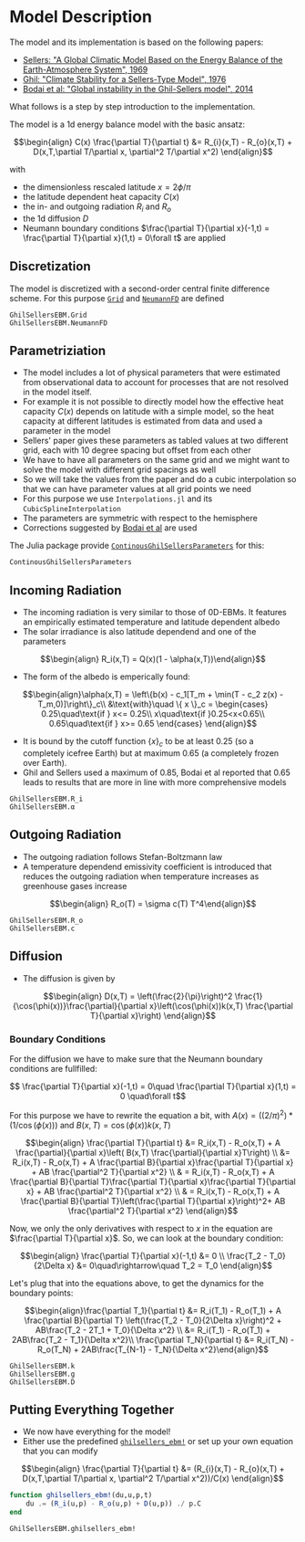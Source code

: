 # Model Description 

The model and its implementation is based on the following papers: 

* [Sellers: "A Global Climatic Model Based on the Energy Balance of the Earth-Atmosphere System", 1969](https://journals.ametsoc.org/view/journals/apme/8/3/1520-0450_1969_008_0392_agcmbo_2_0_co_2.xml)
* [Ghil: "Climate Stability for a Sellers-Type Model", 1976](https://journals.ametsoc.org/view/journals/atsc/33/1/1520-0469_1976_033_0003_csfast_2_0_co_2.xml)
* [Bodai et al: "Global instability in the Ghil-Sellers model", 2014](https://arxiv.org/abs/1402.3269)
    
What follows is a step by step introduction to the implementation. 

The model is a 1d energy balance model with the basic ansatz:

$$\begin{align} 
C(x) \frac{\partial T}{\partial t} &= R_{i}(x,T) - R_{o}(x,T) + D(x,T,\partial T/\partial x, \partial^2 T/\partial x^2)
\end{align}$$ 

with 
* the dimensionless rescaled latitude $x = 2\phi/\pi$
* the latitude dependent heat capacity $C(x)$ 
* the in- and outgoing radiation  $R_i$ and $R_o$ 
* the 1d diffusion  $D$ 
* Neumann boundary conditions $\frac{\partial T}{\partial x}(-1,t) = \frac{\partial T}{\partial x}(1,t) = 0\forall t$ are applied

## Discretization 

The model is discretized with a second-order central finite difference scheme. For this purpose [`Grid`](@ref) and [`NeumannFD`](@ref) are defined 

```@docs
GhilSellersEBM.Grid 
GhilSellersEBM.NeumannFD
```

## Parametriziation 

* The model includes a lot of physical parameters that were estimated from observational data to account for processes that are not resolved in the model itself. 
* For example it is not possible to directly model how the effective heat capacity $C(x)$ depends on latitude with a simple model, so the heat capacity at different latitudes is estimated from data and used a parameter in the model
* Sellers' paper gives these parameters as tabled values at two different grid, each with 10 degree spacing but offset from each other 
* We have to have all parameters on the same grid and we might want to solve the model with different grid spacings as well
* So we will take the values from the paper and do a cubic interpolation so that we can have parameter values at all grid points we need
* For this purpose we use `Interpolations.jl` and its `CubicSplineInterpolation`
* The parameters are symmetric with respect to the hemisphere
* Corrections suggested by [Bodai et al](https://arxiv.org/abs/1402.3269) are used

The Julia package provide [`ContinousGhilSellersParameters`](@ref) for this: 

```@docs
ContinousGhilSellersParameters
```

## Incoming Radiation 

* The incoming radiation is very similar to those of 0D-EBMs. It features an empirically estimated temperature and latitude dependent albedo 
* The solar irradiance is also latitude dependend and one of the parameters

$$\begin{align}
R_i(x,T) = Q(x)(1 - \alpha(x,T))\end{align}$$

* The form of the albedo is emperically found: 

$$\begin{align}\alpha(x,T) = \left\{b(x) - c_1[T_m + \min(T - c_2 z(x) - T_m,0)]\right\}_c\\
&\text{with}\quad \{ x \}_c = \begin{cases} 0.25\quad\text{if } x<= 0.25\\ 
x\quad\text{if }0.25<x<0.65\\   0.65\quad\text{if } x>= 0.65 \end{cases}  \end{align}$$

* It is bound by the cutoff function $\{ x \}_c$ to be at least $0.25$ (so a completely icefree Earth) but at maximum $0.65$ (a completely frozen over Earth). 
* Ghil and Sellers used a maximum of $0.85$, Bodai et al reported that $0.65$ leads to results that are more in line with more comprehensive models 

```@docs 
GhilSellersEBM.R_i
GhilSellersEBM.α
```

## Outgoing Radiation 

* The outgoing radiation follows Stefan-Boltzmann law 
* A temperature dependend emissivity coefficient is introduced that reduces the outgoing radiation when temperature increases as greenhouse gases increase

$$\begin{align}
R_o(T) = \sigma c(T) T^4\end{align}$$

```@docs 
GhilSellersEBM.R_o
GhilSellersEBM.c
```

## Diffusion 

* The diffusion is given by

$$\begin{align} 
D(x,T) = \left(\frac{2}{\pi}\right)^2 \frac{1}{\cos(\phi(x))}\frac{\partial}{\partial x}\left(\cos(\phi(x))k(x,T) \frac{\partial T}{\partial x}\right)
\end{align}$$
### Boundary Conditions

For the diffusion we have to make sure that the Neumann boundary conditions are fullfilled: 

$$ \frac{\partial T}{\partial x}(-1,t) = 0\quad \frac{\partial T}{\partial x}(1,t) = 0 \quad\forall t$$ 

For this purpose we have to rewrite the equation a bit, with $A(x)= ((2/π)^2) * (1 /\cos(ϕ(x)))$ and $B(x,T)=\cos(\phi(x)) k(x,T)$

$$\begin{align}
\frac{\partial T}{\partial t} &= R_i(x,T) - R_o(x,T) + A \frac{\partial}{\partial x}\left( B(x,T) \frac{\partial}{\partial x}T\right) \\
&= R_i(x,T) - R_o(x,T) + A \frac{\partial B}{\partial x}\frac{\partial T}{\partial x} + AB \frac{\partial^2 T}{\partial x^2} \\ 
& = R_i(x,T) - R_o(x,T) + A \frac{\partial B}{\partial T}\frac{\partial T}{\partial x}\frac{\partial T}{\partial x} + AB \frac{\partial^2 T}{\partial x^2} \\ 
& = R_i(x,T) - R_o(x,T) + A \frac{\partial B}{\partial T}\left(\frac{\partial T}{\partial x}\right)^2+ AB \frac{\partial^2 T}{\partial x^2} 
\end{align}$$

Now, we only the only derivatives with respect to $x$ in the equation are $\frac{\partial T}{\partial x}$. So, we can look at the boundary condition: 

$$\begin{align} \frac{\partial T}{\partial x}(-1,t) &= 0 \\
\frac{T_2 - T_0}{2\Delta x} &= 0\quad\rightarrow\quad T_2 = T_0 \end{align}$$

Let's plug that into the equations above, to get the dynamics for the boundary points: 

$$\begin{align}\frac{\partial T_1}{\partial t} &= R_i(T_1) - R_o(T_1) + A \frac{\partial B}{\partial T} \left(\frac{T_2 - T_0}{2\Delta x}\right)^2 + AB\frac{T_2 - 2T_1 + T_0}{\Delta x^2} \\
&= R_i(T_1) - R_o(T_1) + 2AB\frac{T_2 - T_1}{\Delta x^2}\\ 
\frac{\partial T_N}{\partial t} &= R_i(T_N) - R_o(T_N) + 2AB\frac{T_{N-1} - T_N}{\Delta x^2}\end{align}$$

```@docs
GhilSellersEBM.k
GhilSellersEBM.g
GhilSellersEBM.D
```
## Putting Everything Together 

* We now have everything for the model!
* Either use the predefined [`ghilsellers_ebm!`](@ref) or set up your own equation that you can modify

$$\begin{align} 
\frac{\partial T}{\partial t} &= (R_{i}(x,T) - R_{o}(x,T) + D(x,T,\partial T/\partial x, \partial^2 T/\partial x^2))/C(x)
\end{align}$$ 

```julia 
function ghilsellers_ebm!(du,u,p,t)   
    du .= (R_i(u,p) - R_o(u,p) + D(u,p)) ./ p.C  
end
```

```@docs
GhilSellersEBM.ghilsellers_ebm!    
```